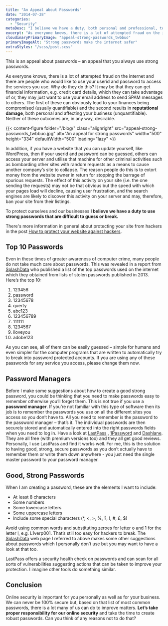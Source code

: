 ```yaml
---
title: "An Appeal about Passwords"
date: "2014-07-28"
categories:
  - "Security"
metaDesc: "I believe we have a duty, both personal and professional, to use strong passwords. Here are some practical steps you can take to protect yourself."
excerpt: "As everyone knows, there is a lot of attempted fraud on the internet and there are people who would like to use your userid and password to access the services you use. Why do they do this? It may be that they can get financial information, e.g. credit card details, which they can take advantage of or, they may just want to use your email address to send SPAM messages to others. The first of these can obviously lead to your finances being compromised (usually quantifiable) and the second results in <strong>reputational damage</strong>, both personal and affecting your business (unquantifiable). Neither of these outcomes are, in any way, desirable. However, there are <strong>simple actions you can take to protect yourself.</strong>"
cloudinaryPrimaryImage: "appeal-strong-passwords_twbbuo"
primaryImageAlt: "Strong passwords make the internet safer"
extraStyles: "/scss/post.scss"
---
```


This is an appeal about passwords – an appeal that you always use strong passwords.

As everyone knows, there is a lot of attempted fraud on the internet and there are people who would like to use your userid and password to access the services you use. Why do they do this? It may be that they can get financial information, e.g. credit card details, which they can take advantage of or, they may just want to use your email address to send SPAM messages to others. The first of these can obviously lead to your finances being compromised (usually quantifiable) and the second results in **reputational damage**, both personal and affecting your business (unquantifiable). Neither of these outcomes are, in any way, desirable.

{{< content-figure folder="/blog/"
class="alignright"
src="appeal-strong-passwords_twbbuo.jpg"
alt="An appeal for strong passwords"
width="500" height="334" defaultWidth="500"
loading="lazy" >}}

In addition, if you have a website that you can update yourself, like WordPress, then if your userid and password can be guessed, others can access your server and utilise that machine for other criminal activities such as bombarding other sites with random requests as a means to cause another company’s site to collapse. The reason people do this is to extort money from the website owner in return for stopping the barrage of spurious requests. The effect of this activity on your site (i.e. the one sending the requests) may not be that obvious but the speed with which your pages load will decline, causing user frustration, and the search engines are likely to discover this activity on your server and may, therefore, ban your site from their listings.

To protect ourselves and our businesses **I believe we have a duty to use strong passwords that are difficult to guess or break.**

There's more information in general about protecting your site from hackers in the post [How to protect your website against hackers](https://www.attractmore.uk/blog/how-to-protect-your-website-against-hacking/).

## Top 10 Passwords

Even in these times of greater awareness of computer crime, many people do not take much care about passwords. This was revealed in a report from [SplashData](https://www.teamsid.com/worst-passwords-of-2013/) who published a list of the top passwords used on the internet which they obtained from lists of stolen passwords published in 2013. Here’s the top 10:

1. 123456
2. password
3. 12345678
4. querty
5. abc123
6. 123456789
7. 111111
8. 1234567
9. iloveyou
10. adobe123

As you can see, all of them can be easily guessed – simple for humans and even simpler for the computer programs that are written to automatically try to break into password protected accounts. If you are using any of these passwords for any service you access, please change them now.

## Password Managers

Before I make some suggestions about how to create a good strong password, you could be thinking that you need to make passwords easy to remember otherwise you’ll forget them. This is not true if you use a **password manager**. If you’re not familiar with this type of software then its job is to remember the passwords you use on all the different sites you access so you don’t have to. All you need to remember is the password to the password manager – that’s it. The individual passwords are then securely stored and automatically entered into the right passwords fields when you need to log in. Have a look at [LastPass](https://www.lastpass.com/) , [1Password](https://1password.com) and [Dashlane](https://www.dashlane.com/). They are all free (with premium versions too) and they all get good reviews. Personally, I use LastPass and find it works well. For me, this is the solution to having good, strong, secure passwords as you don’t actually have to remember them or write them down anywhere - you just need the single master password to your password manager.

## Good, Strong Passwords

When I am creating a password, these are the elements I want to include:

- At least 8 characters
- Some numbers
- Some lowercase letters
- Some uppercase letters
- Include some special characters (\*, <, >, %, ?, !, #, £, $)

Avoid using common words and substituting zeroes for letter o and 1 for the letter l, e.g. L1verp001. That’s still too easy for hackers to break. The [SplashData](https://www.teamsid.com/worst-passwords-of-2013/) web page I referred to above makes some other suggestions about passwords which I personally don’t use but you may want to have a look at that too.

LastPass offers a security health check on passwords and can scan for all sorts of vulnerabilities suggesting actions that can be taken to improve your protection. I imagine other tools do something similar.

## Conclusion

Online security is important for you personally as well as for your business. We can never be 100% secure but, based on that list of most common passwords, there is a lot many of us can do to improve matters. **Let’s take proper responsibility for our online security** and take the time to create robust passwords. Can you think of any reasons not to do that?
